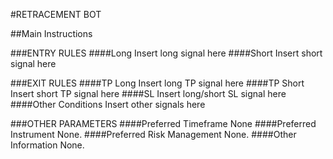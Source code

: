 #RETRACEMENT BOT


##Main Instructions
 
###ENTRY RULES
####Long
Insert long signal here
####Short
Insert short signal here

###EXIT RULES
####TP Long
Insert long TP signal here
####TP Short
Insert short TP signal here
####SL 
Insert long/short SL signal here
####Other Conditions
Insert other signals here

###OTHER PARAMETERS
####Preferred Timeframe
None
####Preferred Instrument
None.
####Preferred Risk Management
None.
####Other Information
None.